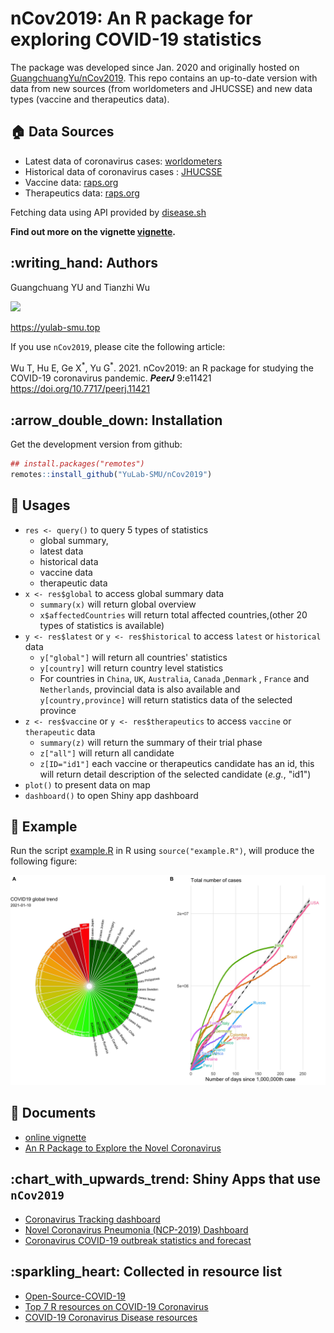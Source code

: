 # nCov2019: An R package for exploring COVID-19 statistics

The package was developed since Jan. 2020 and originally hosted on [GuangchuangYu/nCov2019](https://github.com/GuangchuangYu/nCov2019). This repo contains an up-to-date version with data from new sources (from worldometers and JHUCSSE) and new data types (vaccine and therapeutics data).


## :house: Data Sources

+ Latest data  of coronavirus cases: [worldometers](https://www.worldometers.info/coronavirus/)
+ Historical data of coronavirus cases : [JHUCSSE](https://coronavirus.jhu.edu/map.html)
+ Vaccine data: [raps.org](https://www.raps.org/news-and-articles/news-articles/2020/3/covid-19-vaccine-tracker)
+ Therapeutics data:  [raps.org](https://www.raps.org/news-and-articles/news-articles/2020/3/covid-19-therapeutics-tracker)

Fetching data using API provided by [disease.sh](https://disease.sh)


**Find out more on the vignette [vignette](https://yulab-smu.top/nCov2019/).**


## :writing\_hand: Authors

Guangchuang YU and Tianzhi Wu

[![](https://img.shields.io/badge/follow%20me%20on-WeChat-green.svg)](https://yulab-smu.top/images/biobabble.jpg)

<https://yulab-smu.top>


If you use `nCov2019`, please cite the following article:

Wu T, Hu E, Ge X<sup>\*</sup>, Yu G<sup>\*</sup>. 2021. nCov2019: an R package for studying the COVID-19 coronavirus pandemic. __*PeerJ*__ 9:e11421 <https://doi.org/10.7717/peerj.11421>



## :arrow\_double\_down: Installation

Get the development version from github:

``` r
## install.packages("remotes")
remotes::install_github("YuLab-SMU/nCov2019")
```

## :beginner: Usages

+  `res <- query()` to query 5 types of statistics
    + global summary, 
    + latest data
    + historical data
    + vaccine data
    + therapeutic data
+  `x <- res$global` to access  global summary data
    + `summary(x)` will return global  overview
    + `x$affectedCountries` will return total affected countries,(other 20 types of statistics is available)
+  `y <- res$latest`  or `y <- res$historical` to access  `latest` or `historical` data
    + `y["global"]` will return all countries' statistics 
    + `y[country]` will return country level statistics
    + For countries in  `China`, `UK`, `Australia`,  `Canada` ,`Denmark` ,  `France`  and  `Netherlands`, provincial data is also available and `y[country,province]` will return statistics data of the selected province
+ `z <- res$vaccine`  or `y <- res$therapeutics` to access  `vaccine` or `therapeutic` data
    + `summary(z)`  will return the summary of  their trial phase
    + `z["all"]` will return all candidate 
    + `z[ID="id1"]` each vaccine or therapeutics candidate has an id, this will return detail description of the selected candidate (*e.g.*, "id1")
+ `plot()` to present data on map
+ `dashboard()` to open Shiny app dashboard

## :art: Example

Run the script [example.R](example.R) in R using `source("example.R")`, will produce the following figure:

![](./nCov2019.jpg)

## :book: Documents

+ [online vignette](https://yulab-smu.top/nCov2019/)
+ [An R Package to Explore the Novel Coronavirus](https://towardsdatascience.com/an-r-package-to-explore-the-novel-coronavirus-590055738ad6)


## :chart\_with\_upwards\_trend: Shiny Apps that use `nCov2019`

+ [Coronavirus Tracking dashboard](https://coronavirus.john-coene.com/)
+ [Novel Coronavirus Pneumonia (NCP-2019) Dashboard](https://github.com/gaospecial/NCPdashboard)
+ [Coronavirus COVID-19 outbreak statistics and forecast](http://www.bcloud.org/e/)


## :sparkling\_heart: Collected in resource list

+ [Open-Source-COVID-19](https://weileizeng.github.io/Open-Source-COVID-19/)
+ [Top 7 R resources on COVID-19 Coronavirus](https://www.statsandr.com/blog/top-r-resources-on-covid-19-coronavirus/)
+ [COVID-19 Coronavirus Disease resources](http://covirusd.com/resources/)
